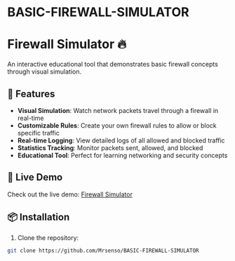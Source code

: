 # BASIC-FIREWALL-SIMULATOR
# Firewall Simulator 🔥

An interactive educational tool that demonstrates basic firewall concepts through visual simulation.


## 🌟 Features

- **Visual Simulation**: Watch network packets travel through a firewall in real-time
- **Customizable Rules**: Create your own firewall rules to allow or block specific traffic
- **Real-time Logging**: View detailed logs of all allowed and blocked traffic
- **Statistics Tracking**: Monitor packets sent, allowed, and blocked
- **Educational Tool**: Perfect for learning networking and security concepts

## 🚀 Live Demo

Check out the live demo: [Firewall Simulator](https://github.com/Mrsenso/BASIC-FIREWALL-SIMULATOR)

## 📦 Installation

1. Clone the repository:
```bash
git clone https://github.com/Mrsenso/BASIC-FIREWALL-SIMULATOR
